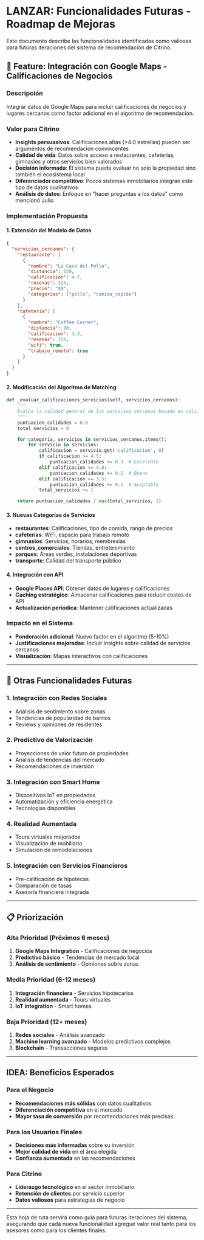 # LANZAR: Funcionalidades Futuras - Roadmap de Mejoras

Este documento describe las funcionalidades identificadas como valiosas para futuras iteraciones del sistema de recomendación de Citrino.

## 🌟 Feature: Integración con Google Maps - Calificaciones de Negocios

### Descripción
Integrar datos de Google Maps para incluir calificaciones de negocios y lugares cercanos como factor adicional en el algoritmo de recomendación.

### Valor para Citrino
- **Insights persuasivos**: Calificaciones altas (>4.0 estrellas) pueden ser argumentos de recomendación convincentes
- **Calidad de vida**: Datos sobre acceso a restaurantes, cafeterías, gimnasios y otros servicios bien valorados
- **Decisión informada**: El sistema puede evaluar no solo la propiedad sino también el ecosistema local
- **Diferenciador competitivo**: Pocos sistemas inmobiliarios integran este tipo de datos cualitativos
- **Análisis de datos**: Enfoque en "hacer preguntas a los datos" como mencionó Julio

### Implementación Propuesta

#### 1. Extensión del Modelo de Datos
```json
{
  "servicios_cercanos": {
    "restaurante": [
      {
        "nombre": "La Casa del Pollo",
        "distancia": 150,
        "calificacion": 4.7,
        "resenas": 324,
        "precio": "$$",
        "categorias": ["pollo", "comida_rapida"]
      }
    ],
    "cafeteria": [
      {
        "nombre": "Coffee Corner",
        "distancia": 80,
        "calificacion": 4.3,
        "resenas": 156,
        "wifi": true,
        "trabajo_remoto": true
      }
    ]
  }
}
```

#### 2. Modificación del Algoritmo de Matching
```python
def _evaluar_calificaciones_servicios(self, servicios_cercanos):
    """
    Evalúa la calidad general de los servicios cercanos basado en calificaciones.
    """
    puntuacion_calidades = 0.0
    total_servicios = 0

    for categoria, servicios in servicios_cercanos.items():
        for servicio in servicios:
            calificacion = servicio.get('calificacion', 0)
            if calificacion >= 4.5:
                puntuacion_calidades += 0.3  # Excelente
            elif calificacion >= 4.0:
                puntuacion_calidades += 0.2  # Bueno
            elif calificacion >= 3.5:
                puntuacion_calidades += 0.1  # Aceptable
            total_servicios += 1

    return puntuacion_calidades / max(total_servicios, 1)
```

#### 3. Nuevas Categorías de Servicios
- **restaurantes**: Calificaciones, tipo de comida, rango de precios
- **cafeterías**: WiFi, espacio para trabajo remoto
- **gimnasios**: Servicios, horarios, membresías
- **centros_comerciales**: Tiendas, entretenimiento
- **parques**: Áreas verdes, instalaciones deportivas
- **transporte**: Calidad del transporte público

#### 4. Integración con API
- **Google Places API**: Obtener datos de lugares y calificaciones
- **Caching estratégico**: Almacenar calificaciones para reducir costos de API
- **Actualización periódica**: Mantener calificaciones actualizadas

### Impacto en el Sistema
- **Ponderación adicional**: Nuevo factor en el algoritmo (5-10%)
- **Justificaciones mejoradas**: Incluir insights sobre calidad de servicios cercanos
- **Visualización**: Mapas interactivos con calificaciones

---

## 🤖 Otras Funcionalidades Futuras

### 1. Integración con Redes Sociales
- Análisis de sentimiento sobre zonas
- Tendencias de popularidad de barrios
- Reviews y opiniones de residentes

### 2. Predictivo de Valorización
- Proyecciones de valor futuro de propiedades
- Análisis de tendencias del mercado
- Recomendaciones de inversión

### 3. Integración con Smart Home
- Dispositivos IoT en propiedades
- Automatización y eficiencia energética
- Tecnologías disponibles

### 4. Realidad Aumentada
- Tours virtuales mejorados
- Visualización de mobiliario
- Simulación de remodelaciones

### 5. Integración con Servicios Financieros
- Pre-calificación de hipotecas
- Comparación de tasas
- Asesoría financiera integrada

---

## 📋 Priorización

### Alta Prioridad (Próximos 6 meses)
1. **Google Maps Integration** - Calificaciones de negocios
2. **Predictivo básico** - Tendencias de mercado local
3. **Análisis de sentimiento** - Opiniones sobre zonas

### Media Prioridad (6-12 meses)
1. **Integración financiera** - Servicios hipotecarios
2. **Realidad aumentada** - Tours virtuales
3. **IoT integration** - Smart homes

### Baja Prioridad (12+ meses)
1. **Redes sociales** - Análisis avanzado
2. **Machine learning avanzado** - Modelos predictivos complejos
3. **Blockchain** - Transacciones seguras

---

## IDEA: Beneficios Esperados

### Para el Negocio
- **Recomendaciones más sólidas** con datos cualitativos
- **Diferenciación competitiva** en el mercado
- **Mayor tasa de conversión** por recomendaciones más precisas

### Para los Usuarios Finales
- **Decisiones más informadas** sobre su inversión
- **Mejor calidad de vida** en el área elegida
- **Confianza aumentada** en las recomendaciones

### Para Citrino
- **Liderazgo tecnológico** en el sector inmobiliario
- **Retención de clientes** por servicio superior
- **Datos valiosos** para estrategias de negocio

---

Esta hoja de ruta servirá como guía para futuras iteraciones del sistema, asegurando que cada nueva funcionalidad agregue valor real tanto para los asesores como para los clientes finales.